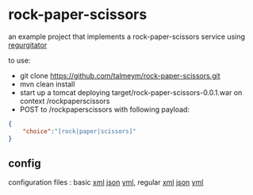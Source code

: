 # rock-paper-scissors
an example project that implements a rock-paper-scissors service using [regurgitator](https://github.com/talmeym/regurgitator-all#regurgitator)

to use:

- git clone https://github.com/talmeym/rock-paper-scissors.git
- mvn clean install
- start up a tomcat deploying target/rock-paper-scissors-0.0.1.war on context /rockpaperscissors
- POST to /rockpaperscissors with following payload:

```json
{
    "choice":"[rock|paper|scissors]"
}
```

## config

configuration files : basic [xml](https://github.com/talmeym/rock-paper-scissors/blob/master/src/main/resources/rock-paper-scissors-basic.xml) [json](https://github.com/talmeym/rock-paper-scissors/blob/master/src/main/resources/rock-paper-scissors-basic.xml) [yml](https://github.com/talmeym/rock-paper-scissors/blob/master/src/main/resources/rock-paper-scissors-basic.yml), regular [xml](https://github.com/talmeym/rock-paper-scissors/blob/master/src/main/resources/rock-paper-scissors.xml) [json](https://github.com/talmeym/rock-paper-scissors/blob/master/src/main/resources/rock-paper-scissors.xml) [yml](https://github.com/talmeym/rock-paper-scissors/blob/master/src/main/resources/rock-paper-scissors.yml)
